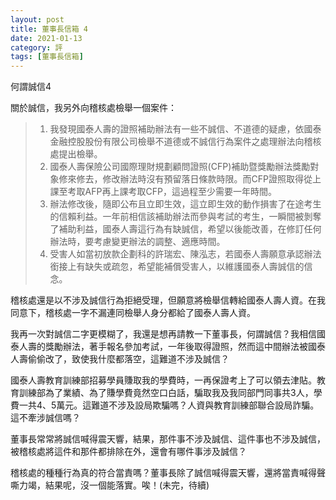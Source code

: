 ```yaml
---
layout: post
title: 董事長信箱 4
date: 2021-01-13
category: 評
tags: [董事長信箱]
---
```


何謂誠信4

關於誠信，我另外向稽核處檢舉一個案件：


> 1. 我發現國泰人壽的證照補助辦法有一些不誠信、不道德的疑慮，依國泰金融控股股份有限公司檢舉不道德或不誠信行為案件之處理辦法向稽核處提出檢舉。
> 2. 國泰人壽保險公司國際理財規劃顧問證照(CFP)補助暨獎勵辦法獎勵對象修來修去，修改辦法時沒有預留落日條款時限。而CFP證照取得從上課至考取AFP再上課考取CFP，這過程至少需要一年時間。
> 3. 辦法修改後，隨即公布且立即生效，這立即生效的動作損害了在途考生的信賴利益。一年前相信該補助辦法而參與考試的考生，一瞬間被剝奪了補助利益，國泰人壽這行為有缺誠信，希望以後能改善，在修訂任何辦法時，要考慮變更辦法的調整、適應時間。
> 4. 受害人如當初放款企劃科的許瑞宏、陳泓志，若國泰人壽願意承認辦法銜接上有缺失或疏忽，希望能補償受害人，以維護國泰人壽誠信的信念。


稽核處還是以不涉及誠信行為拒絕受理，但願意將檢舉信轉給國泰人壽人資。在我同意下，稽核處一字不漏連同檢舉人身分都給了國泰人壽人資。

我再一次對誠信二字更模糊了，我還是想再請教一下董事長，何謂誠信？我相信國泰人壽的獎勵辦法，著手報名參加考試，一年後取得證照，然而這中間辦法被國泰人壽偷偷改了，致使我什麼都落空，這難道不涉及誠信？

國泰人壽教育訓練部招募學員賺取我的學費時，一再保證考上了可以領去津貼。教育訓練部為了業績、為了賺學費竟然空口白話，騙取我及我同部門同事共3人，學費一共4、5萬元。這難道不涉及設局欺騙嗎？人資與教育訓練部聯合設局詐騙。這不牽涉誠信嗎？

董事長常常將誠信喊得震天響，結果，那件事不涉及誠信、這件事也不涉及誠信，被稽核處將這件和那件都排除在外，還會有哪件事涉及誠信？

稽核處的種種行為真的符合當責嗎？董事長除了誠信喊得震天響，還將當責喊得聲嘶力竭，結果呢，沒一個能落實。唉！(未完，待續)

